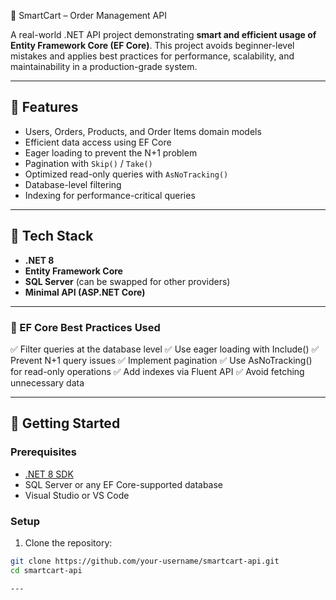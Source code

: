 🛒 SmartCart – Order Management API

A real-world .NET API project demonstrating **smart and efficient usage of Entity Framework Core (EF Core)**. This project avoids beginner-level mistakes and applies best practices for performance, scalability, and maintainability in a production-grade system.

---

## 📌 Features

- Users, Orders, Products, and Order Items domain models
- Efficient data access using EF Core
- Eager loading to prevent the N+1 problem
- Pagination with `Skip()` / `Take()`
- Optimized read-only queries with `AsNoTracking()`
- Database-level filtering
- Indexing for performance-critical queries

---

## 🧱 Tech Stack

- **.NET 8**
- **Entity Framework Core**
- **SQL Server** (can be swapped for other providers)
- **Minimal API (ASP.NET Core)**

---

### 🧠 EF Core Best Practices Used

✅ Filter queries at the database level
✅ Use eager loading with Include()
✅ Prevent N+1 query issues
✅ Implement pagination
✅ Use AsNoTracking() for read-only operations
✅ Add indexes via Fluent API
✅ Avoid fetching unnecessary data

---

## 🚀 Getting Started

### Prerequisites

- [.NET 8 SDK](https://dotnet.microsoft.com/en-us/download)
- SQL Server or any EF Core-supported database
- Visual Studio or VS Code

### Setup

1. Clone the repository:

```bash
git clone https://github.com/your-username/smartcart-api.git
cd smartcart-api

---
